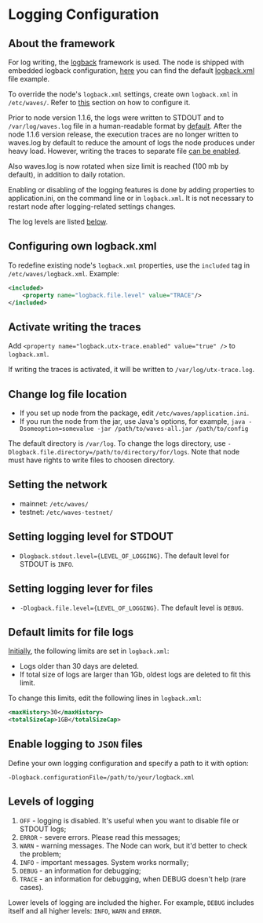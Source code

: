 # Logging Configuration

## About the framework

For log writing, the [logback](https://logback.qos.ch/documentation.html) framework is used. The node is shipped with embedded logback configuration, [here](https://logback.qos.ch/manual/configuration.html) you can find the default [logback.xml](https://github.com/wavesplatform/Waves/blob/master/node/src/main/resources/logback.xml) file example.

To override the node's `logback.xml` settings, create own `logback.xml` in `/etc/waves/`. Refer to [this](#own-logback) section on how to configure it.

Prior to node version 1.1.6, the logs were written to STDOUT and to `/var/log/waves.log` file in a human-readable format by [default](https://github.com/wavesplatform/Waves/blob/master/node/src/main/resources/logback.xml). After the node 1.1.6 version release, the execution traces are no longer written to waves.log by default to reduce the amount of logs the node produces under heavy load. However, writing the traces to separate file [can be enabled](#enable-traces).

Also waves.log is now rotated when size limit is reached (100 mb by default), in addition to daily rotation.

Enabling or disabling of the logging features is done by adding properties to application.ini, on the command line or in `logback.xml`. It is not necessary to restart node after logging-related settings changes.

The log levels are listed [below](#loglevels).

## Configuring own logback.xml <a id="own-logback"></a>

To redefine existing node's `logback.xml` properties, use the `included` tag in `/etc/waves/logback.xml`. Example:

```xml
<included>
    <property name="logback.file.level" value="TRACE"/>
</included>
```

## Activate writing the traces <a id="enable-traces"></a>

Add `<property name="logback.utx-trace.enabled" value="true" />` to `logback.xml`.

If writing the traces is activated, it will be written to `/var/log/utx-trace.log`.

## Change log file location

* If you set up node from the package, edit `/etc/waves/application.ini`.
* If you run the node from the jar, use Java's options, for example, `java -Dsomeoption=somevalue -jar /path/to/waves-all.jar /path/to/config`

The default directory is `/var/log`. To change the logs directory, use `-Dlogback.file.directory=/path/to/directory/for/logs`. Note that node must have rights to write files to choosen directory.

## Setting the network

* mainnet: `/etc/waves/`
* testnet: `/etc/waves-testnet/`

## Setting logging level for STDOUT

* `Dlogback.stdout.level={LEVEL_OF_LOGGING}`. The default level for STDOUT is `INFO`.

## Setting logging lever for files

* `-Dlogback.file.level={LEVEL_OF_LOGGING}`. The default level is `DEBUG`.

## Default limits for file logs

[Initially](https://github.com/wavesplatform/Waves/blob/master/node/src/main/resources/logback.xml), the following limits are set in `logback.xml`:

* Logs older than 30 days are deleted.
* If total size of logs are larger than 1Gb, oldest logs are deleted to fit this limit.

To change this limits, edit the following lines in `logback.xml`:

```xml
<maxHistory>30</maxHistory>
<totalSizeCap>1GB</totalSizeCap>
```

## Enable logging to `JSON` files

Define your own logging configuration and specify a path to it with option:

```
-Dlogback.configurationFile=/path/to/your/logback.xml
```

## Levels of logging <a id="loglevels"></a>

1. `OFF` - logging is disabled. It's useful when you want to disable file or STDOUT logs;
2. `ERROR` - severe errors. Please read this messages; 
3. `WARN` - warning messages. The Node can work, but it'd better to check the problem;
4. `INFO` - important messages. System works normally;
5. `DEBUG` - an information for debugging;
6. `TRACE` - an information for debugging, when DEBUG doesn't help \(rare cases\).

Lower levels of logging are included the higher. For example, `DEBUG` includes itself and all higher levels: `INFO`, `WARN` and `ERROR`.
